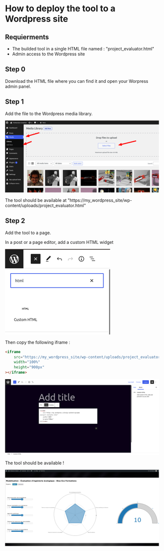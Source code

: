 # How to deploy the tool to a Wordpress site

## Requierments

- The builded tool in a single HTML file named : "project_evaluator.html"
- Admin access to the Wordpress site

## Step 0

Download the HTML file where you can find it and open your Worpress admin panel.

## Step 1

Add the file to the Wordpress media library.

![](images/1.png)

The tool should be available at "https://my_wordpress_site/wp-content/uploads/project_evaluator.html"

## Step 2

Add the tool to a page.

In a post or a page editor, add a custom HTML widget

![](images/2.png)

Then copy the following iframe :

```html
<iframe
    src="https://my_wordpress_site/wp-content/uploads/project_evaluator.html"
    width="100%"
    height="900px"
></iframe>
```

![](images/3.png)


The tool should be available !

![](images/4.png)
